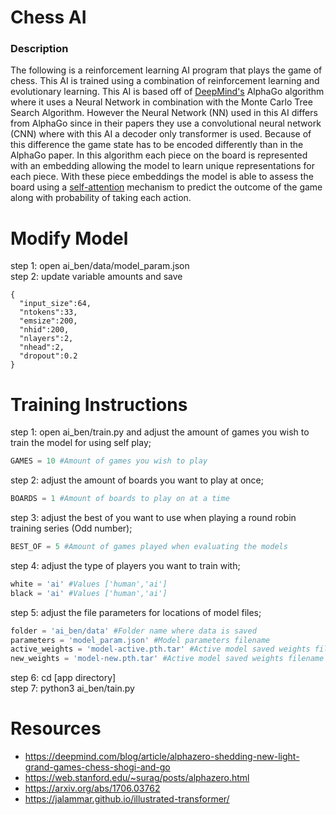 # Chess AI

### Description
The following is a reinforcement learning AI program that plays the game of chess. This AI is trained using a combination of reinforcement learning and evolutionary learning. This AI is based off of [DeepMind's](https://deepmind.com/) AlphaGo algorithm where it uses a Neural Network in combination with the Monte Carlo Tree Search Algorithm. However the Neural Network (NN) used in this AI differs from AlphaGo since in their papers they use a convolutional neural network (CNN) where with this AI a decoder only transformer is used. Because of this difference the game state has to be encoded differently than in the AlphaGo paper. In this algorithm each piece on the board is represented with an embedding allowing the model to learn unique representations for each piece. With these piece embeddings the model is able to assess the board using a [self-attention](https://arxiv.org/abs/1706.03762) mechanism to predict the outcome of the game along with probability of taking each action.

# Modify Model
step 1: open ai_ben/data/model_param.json <br>
step 2: update variable amounts and save

```
{
  "input_size":64,
  "ntokens":33,
  "emsize":200,
  "nhid":200,
  "nlayers":2,
  "nhead":2,
  "dropout":0.2
}
```

# Training Instructions
step 1: open ai_ben/train.py and adjust the amount of games you wish to train the model for using self play;

```python
GAMES = 10 #Amount of games you wish to play
```

step 2: adjust the amount of boards you want to play at once;

```python
BOARDS = 1 #Amount of boards to play on at a time
```

step 3: adjust the best of you want to use when playing a round robin training series (Odd number);

```python
BEST_OF = 5 #Amount of games played when evaluating the models
```

step 4: adjust the type of players you want to train with;

```python
white = 'ai' #Values ['human','ai']
black = 'ai' #Values ['human','ai']
```

step 5: adjust the file parameters for locations of model files;

```python
folder = 'ai_ben/data' #Folder name where data is saved
parameters = 'model_param.json' #Model parameters filename
active_weights = 'model-active.pth.tar' #Active model saved weights filename
new_weights = 'model-new.pth.tar' #Active model saved weights filename
```

step 6: cd [app directory] <br>
step 7: python3 ai_ben/tain.py

# Resources
* https://deepmind.com/blog/article/alphazero-shedding-new-light-grand-games-chess-shogi-and-go
* https://web.stanford.edu/~surag/posts/alphazero.html
* https://arxiv.org/abs/1706.03762
* https://jalammar.github.io/illustrated-transformer/
